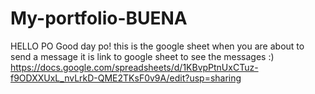 # My-portfolio-BUENA
HELLO PO Good day po!
this is the google sheet when you are about to send a message
it is link to google sheet to see the messages :)
https://docs.google.com/spreadsheets/d/1KBvpPtnUxCTuz-f9ODXXUxL_nvLrkD-QME2TKsF0v9A/edit?usp=sharing


